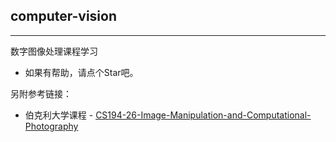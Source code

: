 ## computer-vision
---
数字图像处理课程学习

+ 如果有帮助，请点个Star吧。


另附参考链接：
+ 伯克利大学课程 -  [CS194-26-Image-Manipulation-and-Computational-Photography](https://github.com/MengyaoLyu/CS194-26-Image-Manipulation-and-Computational-Photography-)  
